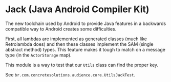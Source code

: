 # Jack (Java Android Compiler Kit)

The new toolchain used by Android to provide Java features in a backwards compatible way to Android creates some difficulties.

First, all lambdas are implemented as generated classes (much like Retrolambda does) and then these classes implement the SAM (single abstract method) types. This feature makes it tough to match on a message type (in the `ActorStorage` map).
 
This module is a way to test that our `Utils` class can find the proper key.

See `br.com.concretesolutions.audience.core.UtilsJackTest`.